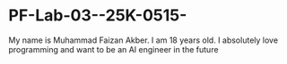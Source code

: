 # PF-Lab-03--25K-0515-
My name is Muhammad Faizan Akber. I am 18 years old. I absolutely love programming and want to be an AI engineer in the future
